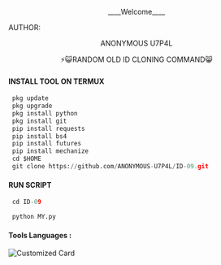 <p align="center">
____Welcome____


AUTHOR:
<p align="center">
ANONYMOUS U7P4L

</br>
<p align="center">
      ⚡😺RANDOM OLD ID CLONING COMMAND😸

</p>
  
#### INSTALL TOOL ON TERMUX
```python
 pkg update
 pkg upgrade
 pkg install python
 pkg install git
 pip install requests
 pip install bs4
 pip install futures
 pip install mechanize
 cd $HOME 
 git clone https://github.com/ANONYMOUS-U7P4L/ID-09.git
```
#### RUN SCRIPT
```python
 cd ID-09

 python MY.py
```


#### Tools Languages :

![Customized Card](https://github-readme-stats.vercel.app/api/pin?username=ANONYMOUS-U7P4L&repo=ID-09&title_color=fff&icon_color=f9f9f9&text_color=9f9f9f&bg_color=151515)
